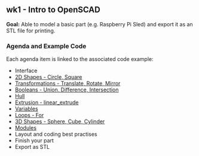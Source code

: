 ## wk1 - Intro to OpenSCAD

**Goal:** Able to model a basic part (e.g. Raspberry Pi Sled) and export it as an STL file for printing.

### Agenda and Example Code

Each agenda item is linked to the associated code example:

* Interface
* [2D Shapes - Circle, Square](2dshapes.scad)
* [Transformations - Translate, Rotate, Mirror](transformations.scad)
* [Booleans - Union, Difference, Intersection](booleans.scad)
* [Hull](hull.scad)
* [Extrusion - linear_extrude](extrusion.scad)
* [Variables](variables.scad)
* [Loops - For](loops.scad)
* [3D Shapes - Sphere, Cube, Cylinder](3dshapes.scad)
* [Modules](modules.scad)
* Layout and coding best practises
* Finish your part
* Export as STL



